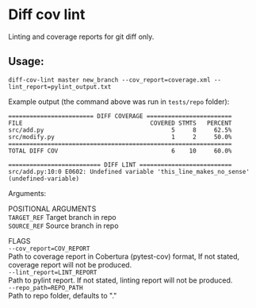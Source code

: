 # Diff cov lint

Linting and coverage reports for git diff only.

## Usage: 

```diff-cov-lint master new_branch --cov_report=coverage.xml --lint_report=pylint_output.txt```

Example output (the command above was run in `tests/repo` folder):
```
======================== DIFF COVERAGE ========================
FILE                                    COVERED STMTS   PERCENT
src/add.py                                    5     8     62.5%
src/modify.py                                 1     2     50.0%
===============================================================
TOTAL DIFF COV                                6    10     60.0%

========================== DIFF LINT ==========================
src/add.py:10:0 E0602: Undefined variable 'this_line_makes_no_sense' (undefined-variable)
```

Arguments:  

POSITIONAL ARGUMENTS  
    `TARGET_REF`
        Target branch in repo  
    `SOURCE_REF`
        Source branch in repo  

FLAGS  
    `--cov_report=COV_REPORT`  
        Path to coverage report in Cobertura (pytest-cov) format, If not stated, coverage report will not be produced.  
    `--lint_report=LINT_REPORT`  
        Path to pylint report. If not stated, linting report will not be produced.  
    `--repo_path=REPO_PATH`  
        Path to repo folder, defaults to "."